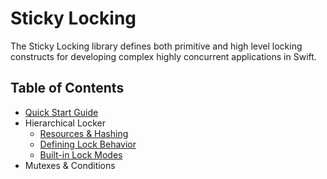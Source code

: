 # Sticky Locking

The Sticky Locking library defines both primitive and high level locking constructs for developing complex highly 
concurrent applications in Swift.

## Table of Contents

* [Quick Start Guide](Sections/Quick&#32;Start&#32;Guide.md)
* Hierarchical Locker
  * [Resources & Hashing](Sections/Resources&#32;&amp;&#32;Hashing.md)
  * [Defining Lock Behavior](Sections/Defining&#32;Locker&#32;Behavior.md)
  * [Built-in Lock Modes](Sections/Built-in&#32;Lock&#32;Modes.md)
* Mutexes & Conditions
